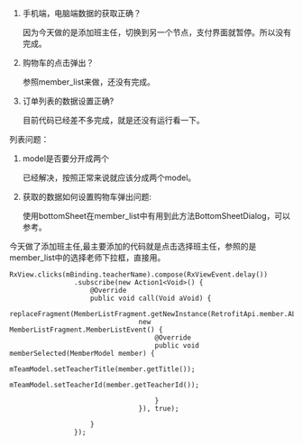 1. 手机端，电脑端数据的获取正确？

    因为今天做的是添加班主任，切换到另一个节点，支付界面就暂停。所以没有完成。
2. 购物车的点击弹出？

    参照member_list来做，还没有完成。
3. 订单列表的数据设置正确?
    
    目前代码已经差不多完成，就是还没有运行看一下。



列表问题：
1. model是否要分开成两个

    已经解决，按照正常来说就应该分成两个model。
2. 获取的数据如何设置购物车弹出问题:

    使用bottomSheet在member_list中有用到此方法BottomSheetDialog，可以参考。


今天做了添加班主任,最主要添加的代码就是点击选择班主任，参照的是member_list中的选择老师下拉框，直接用。

```
RxView.clicks(mBinding.teacherName).compose(RxViewEvent.delay())
                .subscribe(new Action1<Void>() {
                    @Override
                    public void call(Void aVoid) {
                        replaceFragment(MemberListFragment.getNewInstance(RetrofitApi.member.ALL,
                                new MemberListFragment.MemberListEvent() {
                                    @Override
                                    public void memberSelected(MemberModel member) {
                                        mTeamModel.setTeacherTitle(member.getTitle());
                                        mTeamModel.setTeacherId(member.getTeacherId());

                                    }
                                }), true);

                    }
                });
```


